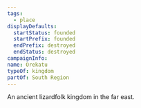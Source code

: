```yaml
---
tags:
  - place
displayDefaults:
  startStatus: founded
  startPrefix: founded
  endPrefix: destroyed
  endStatus: destroyed
campaignInfo: 
name: Orekatu
typeOf: kingdom
partOf: South Region
---
```


An ancient lizardfolk kingdom in the far east. 

